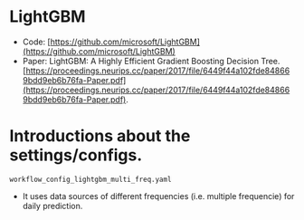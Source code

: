 # LightGBM
* Code: [https://github.com/microsoft/LightGBM](https://github.com/microsoft/LightGBM)
* Paper: LightGBM: A Highly Efficient Gradient Boosting
Decision Tree. [https://proceedings.neurips.cc/paper/2017/file/6449f44a102fde848669bdd9eb6b76fa-Paper.pdf](https://proceedings.neurips.cc/paper/2017/file/6449f44a102fde848669bdd9eb6b76fa-Paper.pdf).


# Introductions about the settings/configs.

`workflow_config_lightgbm_multi_freq.yaml`
- It uses data sources of different frequencies (i.e. multiple frequencie) for daily prediction.

